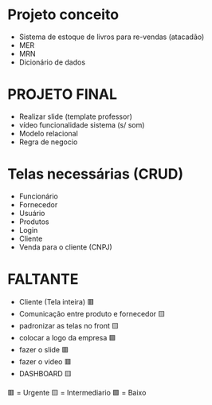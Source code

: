 

# Projeto conceito

- Sistema de estoque de livros para re-vendas (atacadão)
- MER
- MRN
- Dicionário de dados

# PROJETO FINAL

- Realizar slide (template professor)
- vídeo funcionalidade sistema (s/ som)
- Modelo relacional
- Regra de negocio

# Telas necessárias (CRUD)

- Funcionário
- Fornecedor
- Usuário
- Produtos
- Login
- Cliente
- Venda para o cliente (CNPJ)

# FALTANTE

- Cliente (Tela inteira) 🟥
- Comunicação entre produto e fornecedor 🟨
- padronizar as telas no front 🟨
- colocar a logo da empresa 🟩
- fazer o slide 🟥
- fazer o video 🟥
- DASHBOARD 🟨

🟥 = Urgente
🟨 = Intermediario
🟩 = Baixo
